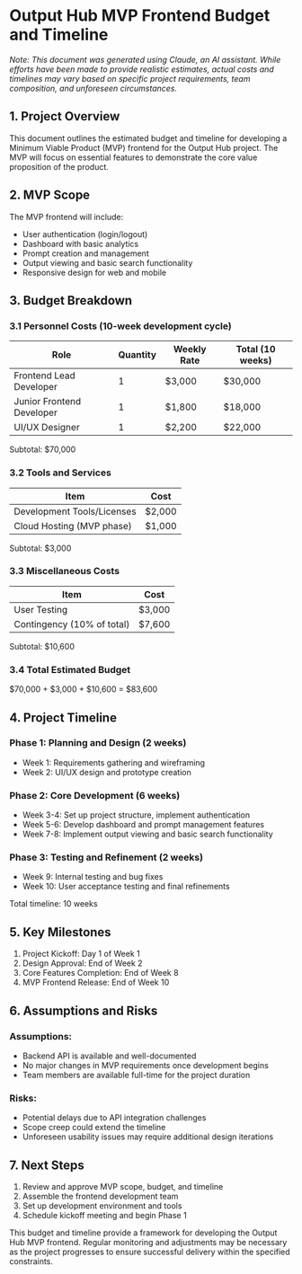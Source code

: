 # Output Hub MVP Frontend Budget and Timeline

*Note: This document was generated using Claude, an AI assistant. While efforts have been made to provide realistic estimates, actual costs and timelines may vary based on specific project requirements, team composition, and unforeseen circumstances.*

## 1. Project Overview

This document outlines the estimated budget and timeline for developing a Minimum Viable Product (MVP) frontend for the Output Hub project. The MVP will focus on essential features to demonstrate the core value proposition of the product.

## 2. MVP Scope

The MVP frontend will include:
- User authentication (login/logout)
- Dashboard with basic analytics
- Prompt creation and management
- Output viewing and basic search functionality
- Responsive design for web and mobile

## 3. Budget Breakdown

### 3.1 Personnel Costs (10-week development cycle)

| Role                      | Quantity | Weekly Rate | Total (10 weeks) |
|---------------------------|----------|-------------|------------------|
| Frontend Lead Developer   | 1        | $3,000      | $30,000          |
| Junior Frontend Developer | 1        | $1,800      | $18,000          |
| UI/UX Designer            | 1        | $2,200      | $22,000          |

Subtotal: $70,000

### 3.2 Tools and Services

| Item                       | Cost    |
|----------------------------|---------|
| Development Tools/Licenses | $2,000  |
| Cloud Hosting (MVP phase)  | $1,000  |

Subtotal: $3,000

### 3.3 Miscellaneous Costs

| Item                       | Cost    |
|----------------------------|---------|
| User Testing               | $3,000  |
| Contingency (10% of total) | $7,600  |

Subtotal: $10,600

### 3.4 Total Estimated Budget

$70,000 + $3,000 + $10,600 = $83,600

## 4. Project Timeline

### Phase 1: Planning and Design (2 weeks)
- Week 1: Requirements gathering and wireframing
- Week 2: UI/UX design and prototype creation

### Phase 2: Core Development (6 weeks)
- Week 3-4: Set up project structure, implement authentication
- Week 5-6: Develop dashboard and prompt management features
- Week 7-8: Implement output viewing and basic search functionality

### Phase 3: Testing and Refinement (2 weeks)
- Week 9: Internal testing and bug fixes
- Week 10: User acceptance testing and final refinements

Total timeline: 10 weeks

## 5. Key Milestones

1. Project Kickoff: Day 1 of Week 1
2. Design Approval: End of Week 2
3. Core Features Completion: End of Week 8
4. MVP Frontend Release: End of Week 10

## 6. Assumptions and Risks

### Assumptions:
- Backend API is available and well-documented
- No major changes in MVP requirements once development begins
- Team members are available full-time for the project duration

### Risks:
- Potential delays due to API integration challenges
- Scope creep could extend the timeline
- Unforeseen usability issues may require additional design iterations

## 7. Next Steps

1. Review and approve MVP scope, budget, and timeline
2. Assemble the frontend development team
3. Set up development environment and tools
4. Schedule kickoff meeting and begin Phase 1

This budget and timeline provide a framework for developing the Output Hub MVP frontend. Regular monitoring and adjustments may be necessary as the project progresses to ensure successful delivery within the specified constraints.